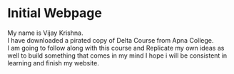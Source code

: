 # Initial Webpage
My name is Vijay Krishna.<br>
I have downloaded a pirated copy of Delta Course from Apna College.<br>
I am going to follow along with this course and Replicate my own ideas as well to build something that comes in my mind I hope i will be consistent in learning and finish my website.